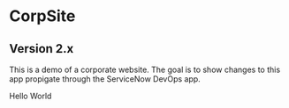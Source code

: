 # CorpSite

## Version 2.x

This is a demo of a corporate website.  The goal is to show changes to this app propigate through the ServiceNow DevOps app.

Hello World
